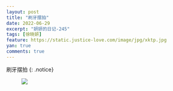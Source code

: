 ```yaml
---
layout: post
title: "刷牙摆拍"
date: 2022-06-29
excerpt: "妍妍的日记-245"
tags: [徐晓妍]
feature: https://static.justice-love.com/image/jpg/xktp.jpg
yan: true
comments: true
---
```

刷牙摆拍
{: .notice}
<figure>
    <img src="{{ site.staticUrl }}/yanyan/image/shuaya.jpeg" />
</figure>
